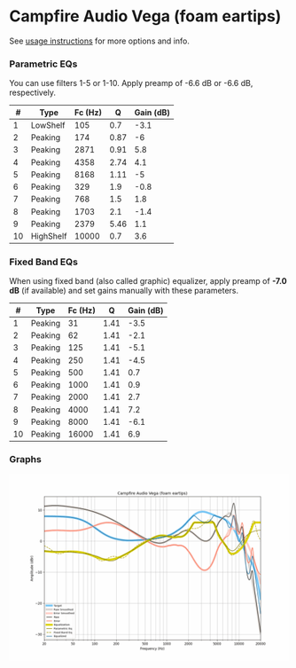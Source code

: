 # Campfire Audio Vega (foam eartips)
See [usage instructions](https://github.com/jaakkopasanen/AutoEq#usage) for more options and info.

### Parametric EQs
You can use filters 1-5 or 1-10. Apply preamp of -6.6 dB or -6.6 dB, respectively.

|   # | Type      |   Fc (Hz) |    Q |   Gain (dB) |
|-----|-----------|-----------|------|-------------|
|   1 | LowShelf  |       105 | 0.7  |        -3.1 |
|   2 | Peaking   |       174 | 0.87 |        -6   |
|   3 | Peaking   |      2871 | 0.91 |         5.8 |
|   4 | Peaking   |      4358 | 2.74 |         4.1 |
|   5 | Peaking   |      8168 | 1.11 |        -5   |
|   6 | Peaking   |       329 | 1.9  |        -0.8 |
|   7 | Peaking   |       768 | 1.5  |         1.8 |
|   8 | Peaking   |      1703 | 2.1  |        -1.4 |
|   9 | Peaking   |      2379 | 5.46 |         1.1 |
|  10 | HighShelf |     10000 | 0.7  |         3.6 |

### Fixed Band EQs
When using fixed band (also called graphic) equalizer, apply preamp of **-7.0 dB** (if available) and set gains manually with these parameters.

|   # | Type    |   Fc (Hz) |    Q |   Gain (dB) |
|-----|---------|-----------|------|-------------|
|   1 | Peaking |        31 | 1.41 |        -3.5 |
|   2 | Peaking |        62 | 1.41 |        -2.1 |
|   3 | Peaking |       125 | 1.41 |        -5.1 |
|   4 | Peaking |       250 | 1.41 |        -4.5 |
|   5 | Peaking |       500 | 1.41 |         0.7 |
|   6 | Peaking |      1000 | 1.41 |         0.9 |
|   7 | Peaking |      2000 | 1.41 |         2.7 |
|   8 | Peaking |      4000 | 1.41 |         7.2 |
|   9 | Peaking |      8000 | 1.41 |        -6.1 |
|  10 | Peaking |     16000 | 1.41 |         6.9 |

### Graphs
![](./Campfire%20Audio%20Vega%20(foam%20eartips).png)
